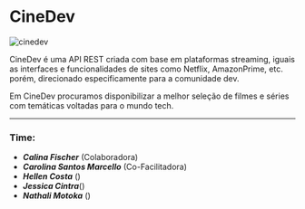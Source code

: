 
# CineDev
![cinedev](https://user-images.githubusercontent.com/88693318/177369047-47604ede-fab9-4637-a815-87eb8ef6d44e.jpg)


CineDev é uma API REST criada com base em plataformas streaming, iguais as interfaces e funcionalidades de sites como Netflix, AmazonPrime, etc. porém, direcionado especificamente para a comunidade dev.

Em CineDev procuramos disponibilizar a melhor seleção de filmes e séries com temáticas voltadas para o mundo tech.



***
### Time:

- ***Calina Fischer*** (Colaboradora)
- ***Carolina Santos Marcello*** (Co-Facilitadora)
- ***Hellen Costa*** ()
- ***Jessica Cintra***()
- ***Nathali Motoka*** ()

